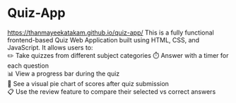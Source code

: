 # Quiz-App
https://thanmayeekatakam.github.io/quiz-app/
This is a fully functional frontend-based Quiz Web Application built using HTML, CSS, and JavaScript. It allows users to:  
✏️ Take quizzes from different subject categories
⏱️ Answer with a timer for each question  
📊 View a progress bar during the quiz  
🥧 See a visual pie chart of scores after quiz submission  
📋 Use the review feature to compare their selected vs correct answers
